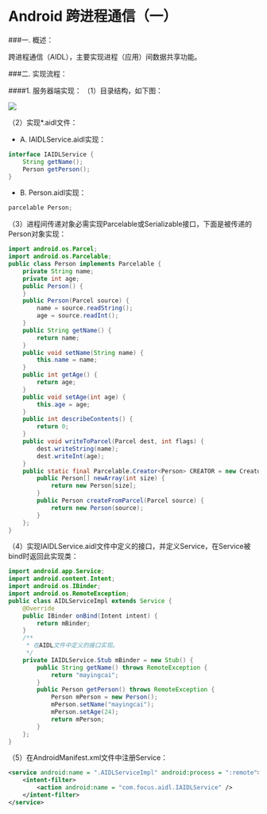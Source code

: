 # Android 跨进程通信（一）

###一. 概述：

跨进程通信（AIDL），主要实现进程（应用）间数据共享功能。

###二. 实现流程：

####1. 服务器端实现：
（1）目录结构，如下图：

![](imgs/imgs/a_b_aldl_02.jpg)

（2）实现*.aidl文件：
- A. IAIDLService.aidl实现：
```java
interface IAIDLService {
	String getName();
	Person getPerson();
}
```

- B. Person.aidl实现：
```java
parcelable Person;
```
（3）进程间传递对象必需实现Parcelable或Serializable接口，下面是被传递的Person对象实现：
```java
import android.os.Parcel;
import android.os.Parcelable;
public class Person implements Parcelable {
	private String name;
	private int age;
	public Person() {
	}
	public Person(Parcel source) {
		name = source.readString();
		age = source.readInt();
	}
	public String getName() {
		return name;
	}
	public void setName(String name) {
		this.name = name;
	}
	public int getAge() {
		return age;
	}
	public void setAge(int age) {
		this.age = age;
	}
	public int describeContents() {
		return 0;
	}
	public void writeToParcel(Parcel dest, int flags) {
		dest.writeString(name);
		dest.writeInt(age);
	}
	public static final Parcelable.Creator<Person> CREATOR = new Creator<Person>() {
		public Person[] newArray(int size) {
			return new Person[size];
		}
		public Person createFromParcel(Parcel source) {
			return new Person(source);
		}
	};
}
```
（4）实现IAIDLService.aidl文件中定义的接口，并定义Service，在Service被bind时返回此实现类：
```java
import android.app.Service;
import android.content.Intent;
import android.os.IBinder;
import android.os.RemoteException;
public class AIDLServiceImpl extends Service {
	@Override
	public IBinder onBind(Intent intent) {
		return mBinder;
	}
	/**
	 * 在AIDL文件中定义的接口实现。
	 */
	private IAIDLService.Stub mBinder = new Stub() {
		public String getName() throws RemoteException {
			return "mayingcai";
		}
		public Person getPerson() throws RemoteException {
			Person mPerson = new Person();
			mPerson.setName("mayingcai");
			mPerson.setAge(24);
			return mPerson;
		}
	};
}
```
（5）在AndroidManifest.xml文件中注册Service：
```xml
<service android:name = ".AIDLServiceImpl" android:process = ":remote">
	<intent-filter>
		<action android:name = "com.focus.aidl.IAIDLService" />
	</intent-filter>
</service>
```
